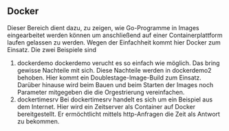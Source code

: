 ## Docker
Dieser Bereich dient dazu, zu zeigen, wie Go-Programme in Images eingearbeitet werden können um anschließend auf einer Containerplattform laufen gelassen zu werden. Wegen der Einfachheit kommt hier Docker zum Einsatz.
Die zwei Beispiele sind
1. dockerdemo
   dockerdemo verucht es so einfach wie möglich. Das bring gewisse Nachteile mit sich. Diese Nachteile werden in dockerdemo2 behoben. Hier kommt ein Doublestage-Image-Build zum Einsatz. Darüber hinause wird beim Bauen und beim Starten der Images noch Parameter mitgegeben die die Orgestrierung vereinfachen.
2. dockertimesrv
   Bei dockertimesrv handelt es sich um ein Beispiel aus dem Internet. Hier wird ein Zeitserver als Container auf Docker bereitgestellt. Er ermöchtlicht mittels http-Anfragen die Zeit als Antwort zu bekommen.
